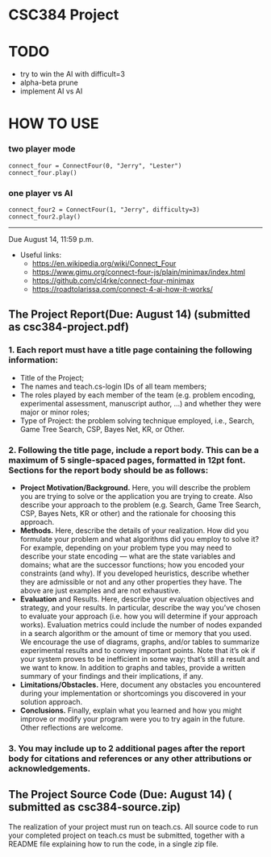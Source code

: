 # CSC384 Project
# TODO

- try to win the AI with difficult=3
- alpha-beta prune
- implement AI vs AI
# HOW TO USE
### two player mode
```
connect_four = ConnectFour(0, "Jerry", "Lester")
connect_four.play()
```
### one player vs AI
```
connect_four2 = ConnectFour(1, "Jerry", difficulty=3)
connect_four2.play()
```

--------
Due August 14, 11:59 p.m.
+ Useful links:
  - https://en.wikipedia.org/wiki/Connect_Four
  - https://www.gimu.org/connect-four-js/plain/minimax/index.html
  - https://github.com/cl4rke/connect-four-minimax
  - https://roadtolarissa.com/connect-4-ai-how-it-works/

## The Project Report(Due: August 14) (submitted as csc384-project.pdf)
### 1. Each report must have a title page containing the following information:
  - Title of the Project;
  - The names and teach.cs-login IDs of all team members;
  - The roles played by each member of the team (e.g. problem encoding, experimental assessment,
manuscript author, ...) and whether they were major or minor roles;
  - Type of Project: the problem solving technique employed, i.e., Search, Game Tree Search, CSP,
Bayes Net, KR, or Other.
### 2. Following the title page, include a report body. This can be a maximum of 5 single-spaced pages, formatted in 12pt font. Sections for the report body should be as follows:
- **Project Motivation/Background.** Here, you will describe the problem you are trying to solve
or the application you are trying to create. Also describe your approach to the problem (e.g.
Search, Game Tree Search, CSP, Bayes Nets, KR or other) and the rationale for choosing this
approach.
- **Methods.** Here, describe the details of your realization. How did you formulate your problem
and what algorithms did you employ to solve it? For example, depending on your problem type
you may need to describe your state encoding — what are the state variables and domains; what
are the successor functions; how you encoded your constraints (and why). If you developed
heuristics, describe whether they are admissible or not and any other properties they have. The
above are just examples and are not exhaustive.
- **Evaluation** and Results. Here, describe your evaluation objectives and strategy, and your
results. In particular, describe the way you’ve chosen to evaluate your approach (i.e. how you
will determine if your approach works). Evaluation metrics could include the number of nodes
expanded in a search algorithm or the amount of time or memory that you used. We encourage
the use of diagrams, graphs, and/or tables to summarize experimental results and to convey
important points. Note that it’s ok if your system proves to be inefficient in some way; that’s
still a result and we want to know. In addition to graphs and tables, provide a written summary
of your findings and their implications, if any.
- **Limitations/Obstacles.** Here, document any obstacles you encountered during your implementation
or shortcomings you discovered in your solution approach.
- **Conclusions.** Finally, explain what you learned and how you might improve or modify your
program were you to try again in the future. Other reflections are welcome.
### 3. You may include up to 2 additional pages after the report body for citations and references or any other attributions or acknowledgements.
## The Project Source Code (Due: August 14) ( submitted as csc384-source.zip)
The realization of your project must run on teach.cs. All source code to run your completed project on
teach.cs must be submitted, together with a README file explaining how to run the code, in a single zip file.
